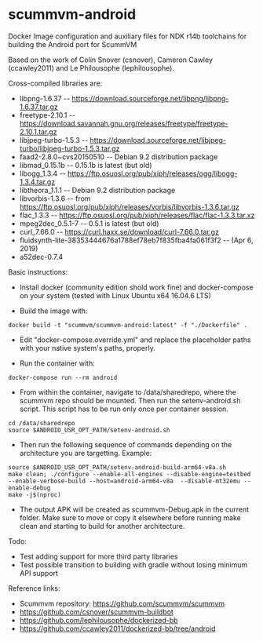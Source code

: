 # scummvm-android
Docker Image configuration and auxiliary files for NDK r14b toolchains for building the Android port for ScummVM

Based on the work of Colin Snover (csnover), Cameron Cawley (ccawley2011) and Le Philousophe (lephilousophe).

Cross-compiled libraries are:
- libpng-1.6.37                                            -- https://download.sourceforge.net/libpng/libpng-1.6.37.tar.gz
- freetype-2.10.1                                          -- https://download.savannah.gnu.org/releases/freetype/freetype-2.10.1.tar.gz
- libjpeg-turbo-1.5.3                                      -- https://download.sourceforge.net/libjpeg-turbo/libjpeg-turbo-1.5.3.tar.gz
- faad2-2.8.0~cvs20150510                                  -- Debian 9.2 distribution package
- libmad_0.15.1b                                           -- 0.15.1b is latest (but old)
- libogg_1.3.4                                             -- https://ftp.osuosl.org/pub/xiph/releases/ogg/libogg-1.3.4.tar.gz
- libtheora_1.1.1                                          -- Debian 9.2 distribution package
- libvorbis-1.3.6                                          -- from https://ftp.osuosl.org/pub/xiph/releases/vorbis/libvorbis-1.3.6.tar.gz
- flac_1.3.3                                               -- https://ftp.osuosl.org/pub/xiph/releases/flac/flac-1.3.3.tar.xz
- mpeg2dec_0.5.1-7                                         -- 0.5.1 is latest (but old)
- curl_7.66.0                                              -- https://curl.haxx.se/download/curl-7.66.0.tar.gz
- fluidsynth-lite-38353444676a1788ef78eb7f835fba4fa061f3f2 -- (Apr 6, 2019)
- a52dec-0.7.4

Basic instructions:
- Install docker (community edition shold work fine) and docker-compose on your system (tested with Linux Ubuntu x64 16.04.6 LTS)

- Build the image with:
```
docker build -t "scummvm/scummvm-android:latest" -f "./Dockerfile" .
```

- Edit "docker-compose.override.yml" and replace the placeholder paths with your native system's paths, properly.

- Run the container with:
```
docker-compose run --rm android
```

- From within the container, navigate to /data/sharedrepo, where the scummvm repo should be mounted. Then run the setenv-android.sh script. This script has to be run only once per container session.
```
cd /data/sharedrepo
source $ANDROID_USR_OPT_PATH/setenv-android.sh
```
- Then run the following sequence of commands depending on the architecture you are targetting. Example:
```
source $ANDROID_USR_OPT_PATH/setenv-android-build-arm64-v8a.sh
make clean; ./configure --enable-all-engines --disable-engine=testbed --enable-verbose-build --host=android-arm64-v8a  --disable-mt32emu --enable-debug
make -j$(nproc)
```

- The output APK will be created as scummvm-Debug.apk in the current folder. Make sure to move or copy it elsewhere before running make clean and starting to build for another architecture.

Todo: 
- Test adding support for more third party libraries
- Test possible transition to building with gradle without losing minimum API support

Reference links:
- Scummvm repository: https://github.com/scummvm/scummvm
- https://github.com/csnover/scummvm-buildbot
- https://github.com/lephilousophe/dockerized-bb
- https://github.com/ccawley2011/dockerized-bb/tree/android

